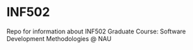 # INF502
Repo for information about INF502 Graduate Course: Software Development Methodologies @ NAU
